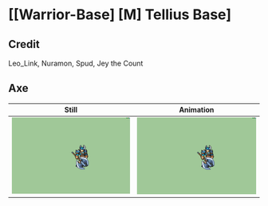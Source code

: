 # [\[Warrior-Base\] \[M\] Tellius Base]

## Credit

Leo_Link, Nuramon, Spud, Jey the Count
	
## Axe

| Still | Animation |
| :---: | :-------: |
| ![Axe still](./Axe_000.png) | ![Axe animation](./Axe.gif) |

